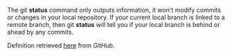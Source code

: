 The git **status** command only outputs information, it won't modify commits or changes in your local repository. If your current local branch is linked to a remote branch, then git **status** will tell you if your local branch is behind or ahead by any commits.

Definition retrieved [here](https://github.com/git-guides/git-status) from *GitHub.*
